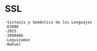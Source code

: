 # SSL
    -Sintaxis y Semántica de los Lenguajes
    -K2006
    -2025
    -2090466
    -Leguizamon
    -Nahuel
